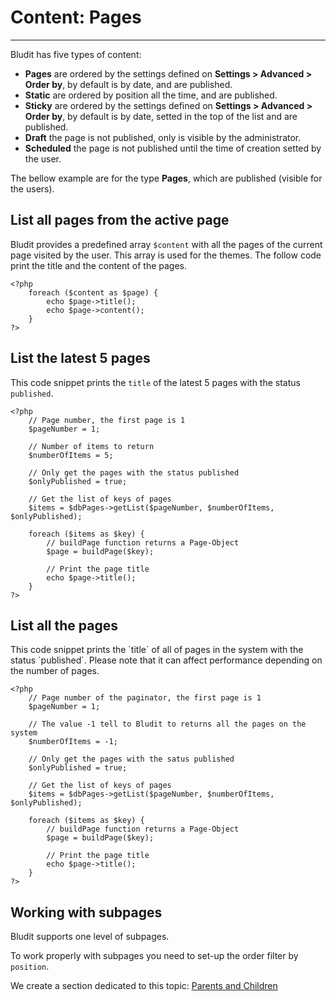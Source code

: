 # Content: Pages
<!-- Position: 3 -->
---
Bludit has five types of content:
- **Pages** are ordered by the settings defined on **Settings > Advanced > Order by**, by default is by date, and are published.
- **Static** are ordered by position all the time, and are published.
- **Sticky** are ordered by the settings defined on **Settings > Advanced > Order by**, by default is by date, setted in the top of the list and are published.
- **Draft** the page is not published, only is visible by the administrator.
- **Scheduled** the page is not published until the time of creation setted by the user.

The bellow example are for the type **Pages**, which are published (visible for the users).

<h2 id="list-the-latest-5-pages">List all pages from the active page</h2>

Bludit provides a predefined array `$content` with all the pages of the current page visited by the user. This array is used for the themes. The follow code print the title and the content of the pages.

```
<?php
	foreach ($content as $page) {
		echo $page->title();
		echo $page->content();
	}
?>
```

<h2 id="list-the-latest-5-pages">List the latest 5 pages</h2>

This code snippet prints the `title` of the latest 5 pages with the status `published`.

```
<?php
	// Page number, the first page is 1
	$pageNumber = 1;

	// Number of items to return
	$numberOfItems = 5;

	// Only get the pages with the status published
	$onlyPublished = true;

	// Get the list of keys of pages
	$items = $dbPages->getList($pageNumber, $numberOfItems, $onlyPublished);

	foreach ($items as $key) {
		// buildPage function returns a Page-Object
		$page = buildPage($key);

		// Print the page title
		echo $page->title();
	}
?>
```

<h2 id="list-the-latest-5-pages">List all the pages</h2>
This code snippet prints the `title` of all of pages in the system with the status `published`. Please note that it can affect performance depending on the number of pages.

```
<?php
	// Page number of the paginator, the first page is 1
	$pageNumber = 1;

	// The value -1 tell to Bludit to returns all the pages on the system
	$numberOfItems = -1;

	// Only get the pages with the satus published
	$onlyPublished = true;

	// Get the list of keys of pages
	$items = $dbPages->getList($pageNumber, $numberOfItems, $onlyPublished);

	foreach ($items as $key) {
		// buildPage function returns a Page-Object
		$page = buildPage($key);

		// Print the page title
		echo $page->title();
	}
?>
```

## Working with subpages
Bludit supports one level of subpages.

To work properly with subpages you need to set-up the order filter by `position`.

We create a section dedicated to this topic: [Parents and Children](https://docs.bludit.com/en/developers/parents-and-children)
